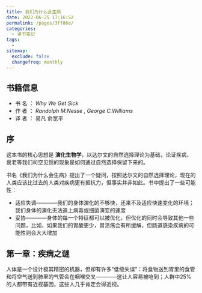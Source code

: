 ```yaml
---
title: 我们为什么会生病
date: 2022-06-25 17:16:52
permalink: /pages/3ff86e/
categories:
  - 读书笔记
tags:
  - 
sitemap:
  exclude: false
  changefreq: monthly
---
```


## 书籍信息

-   书 名 ： *Why We Get Sick*
-   作 者 ： *Randolph M.Nesse , George C.Williams*
-   译 者 ： 易凡 俞宽平

## 序

这本书的核心思想是 **演化生物学**，以达尔文的自然选择理论为基础，论证疾病、衰老等我们司空见惯的现象是如何通过自然选择保留下来的。

书名《我们为什么会生病》提出了一个疑问，按照达尔文的自然选择理论，现在的人类应该比过去的人类对疾病更有抵抗力，但事实并非如此。书中提出了一些可能性：

-   适应失调————我们的身体演化的不够快，还来不及适应快速变化的环境；我们身体的演化无法追上病毒或细菌演变的速度
-   妥协————身体的每一个特征都可以被优化，但优化的同时会导致其他一些问题，比如，如果我们的胃酸更少，胃溃疡会有所缓解，但肠道感染疾病的可能性则会大大增加

## 第一章：疾病之谜

人体是一个设计极其精密的机器，但却有许多“低级失误“：将食物送到胃里的食管和将空气送到肺里的气管会在咽喉交叉————这让人容易被呛到；人群中25%的人都带有近视基因，这些人几乎肯定会得近视。